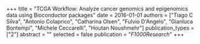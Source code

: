 +++
title = "TCGA Workflow: Analyze cancer genomics and epigenomics data using Bioconductor packages"
date = 2016-01-01
authors = ["Tiago C Silva", "Antonio Colaprico", "Catharina Olsen", "Fulvio D'Angelo", "Gianluca Bontempi", "Michele Ceccarelli", "Houtan Noushmehr"]
publication_types = ["2"]
abstract = ""
selected = false
publication = "*F1000Research*"
+++

